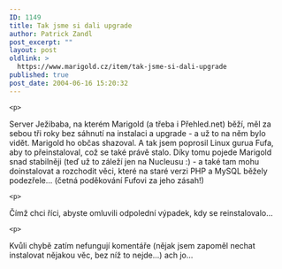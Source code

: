 ```yaml
---
ID: 1149
title: Tak jsme si dali upgrade
author: Patrick Zandl
post_excerpt: ""
layout: post
oldlink: >
  https://www.marigold.cz/item/tak-jsme-si-dali-upgrade
published: true
post_date: 2004-06-16 15:20:32
---
```

	<p>
Server Ježibaba, na kterém Marigold (a třeba i Přehled.net) běží, měl za sebou tři roky bez sáhnutí na instalaci a upgrade - a už to na něm bylo vidět. Marigold ho občas shazoval. A tak jsem poprosil Linux gurua Fufa, aby to přeinstaloval, což se také právě stalo. Díky tomu pojede Marigold snad stabilněji (teď už to záleží jen na Nucleusu :) - a také tam mohu doinstalovat a rozchodit věci, které na staré verzi PHP a MySQL běžely podezřele... (četná poděkování Fufovi za jeho zásah!)</p>

	<p>
Čímž chci říci, abyste omluvili odpolední výpadek, kdy se reinstalovalo...
</p>

	<p>
Kvůli chybě zatím nefungují komentáře (nějak jsem zapoměl nechat instalovat nějakou věc, bez níž to nejde...) ach jo...
</p>
